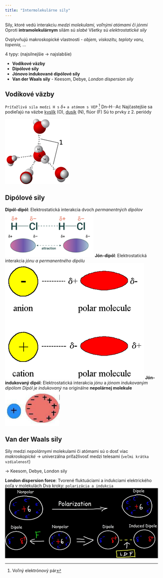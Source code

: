 ```yaml
---
title: "Intermolekulárne sily"
---
```


Sily, ktoré vedú interakciu *medzi molekulami, voľnými atómami či jónmi*
Oproti **intramolekulárnym** silám sú *slabé*
Všetky sú *elektrostatické sily*

Ovplyvňujú makroskopické vlastnosti - *objem, viskozitu, teploty varu, topenia, ...*

4 typy: (najsilnejšie -> najslabšie)
- **Vodíkové väzby**
- **Dipólové sily**
- **Jónovo indukované dipólové sily**
- **Van der Waals sily** - Keesom, Debye, *London dispersion sily*

## Vodíkové väzby
`Príťažlivá sila medzi H s` $\delta+$ `a atómom s VEP` [^1] 
Dn–H···Ac
Najčastejšie sa podieľajú na väzbe [kyslík](kyslík.md) (O), [dusík](prvky-p-bloku.md#Dusík%20-%20N) (N), flúor (F)
Sú to prvky z 2. periódy

![Vodíková väzba medi molekulami vody](attachments/vodíková-väzba.png)

## Dipólové sily
**Dipól-dipól**:
Elektrostatická interakcia dvoch *permanentných dipólov* 
![](attachments/dipól-dipól.png)
**Jón-dipól**:
Elektrostatická interakcia *jónu a permanentného dipólu*
![|300](attachments/jón-dipól-sila.png)
**Jón-indukovaný dipól**:
Elektrostatická interakcia *jónu* a *jónom indukovaným dipólom*
*Dipól je indukovaný* na originálne **nepolárnej molekule**
![](attachments/jón-indukovaný-dipól.png)

## Van der Waals sily
Sily medzi *nepolárnymi* molekulami či atómami
sú o dosť viac *makroskopické* -> univerzálna príťažlivosť medzi telesami (`veľmi krátka vzdialenosť`)

-> Keesom, Debye, London sily

**London dispersion force**:
Tvorené fluktuáciami a indukciami elektrického poľa v molekulách
Dva kroky: `polarizácia a indukcia`
![LDF interakcia medzi dvoma nepolárnymim časticami|650](attachments/ldf-sily.png)

[^1]: Voľný elektrónový pár